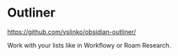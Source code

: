 # Outliner

https://github.com/vslinko/obsidian-outliner/

Work with your lists like in Workflowy or Roam Research.
